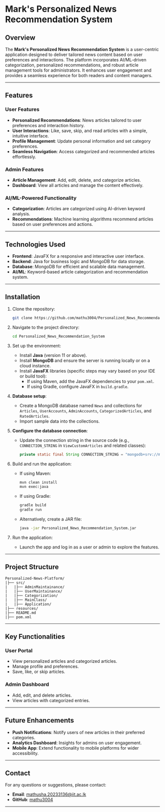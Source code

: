 # Mark's Personalized News Recommendation System

## Overview
The **Mark's Personalized News Recommendation System** is a user-centric application designed to deliver tailored news content based on user preferences and interactions. The platform incorporates AI/ML-driven categorization, personalized recommendations, and robust article management tools for administrators. It enhances user engagement and provides a seamless experience for both readers and content managers.

---

## Features
### **User Features**
- **Personalized Recommendations**: News articles tailored to user preferences and interaction history.
- **User Interactions**: Like, save, skip, and read articles with a simple, intuitive interface.
- **Profile Management**: Update personal information and set category preferences.
- **Seamless Navigation**: Access categorized and recommended articles effortlessly.

### **Admin Features**
- **Article Management**: Add, edit, delete, and categorize articles.
- **Dashboard**: View all articles and manage the content effectively.

### **AI/ML-Powered Functionality**
- **Categorization**: Articles are categorized using AI-driven keyword analysis.
- **Recommendations**: Machine learning algorithms recommend articles based on user preferences and actions.

---

## Technologies Used
- **Frontend**: JavaFX for a responsive and interactive user interface.
- **Backend**: Java for business logic and MongoDB for data storage.
- **Database**: MongoDB for efficient and scalable data management.
- **AI/ML**: Keyword-based article categorization and recommendation system.

---

## Installation
1. Clone the repository:
   ```bash
   git clone https://github.com/mathu3004/Personalized_News_Recommendation_System
   ```
2. Navigate to the project directory:
   ```bash
   cd Personalized_News_Recommendation_System
   ```
3. Set up the environment:
   - Install **Java** (version 11 or above).
   - Install **MongoDB** and ensure the server is running locally or on a cloud instance.
   - Install **JavaFX** libraries (specific steps may vary based on your IDE or build tool):
     - If using Maven, add the JavaFX dependencies to your `pom.xml`.
     - If using Gradle, configure JavaFX in `build.gradle`.

4. **Database setup**:
   - Create a MongoDB database named `News` and collections for `Articles`, `UserAccounts`, `AdminAccounts`, `CategorizedArticles`, and `RatedArticles`.
   - Import sample data into the collections.

5. **Configure the database connection**:
   - Update the connection string in the source code (e.g., `CONNECTION_STRING` in `ViewCustomArticles` and related classes):
     ```java
     private static final String CONNECTION_STRING = "mongodb+srv://mathu0404:Janu3004@cluster3004.bmusn.mongodb.net/?retryWrites=true&w=majority&appName=Cluster3004";
     ```

6. Build and run the application:
   - If using Maven:
     ```bash
     mvn clean install
     mvn exec:java
     ```
   - If using Gradle:
     ```bash
     gradle build
     gradle run
     ```
   - Alternatively, create a JAR file:
     ```bash
     java -jar Personalized_News_Recommendation_System.jar
     ```

7. Run the application:
   - Launch the app and log in as a user or admin to explore the features.

---

## Project Structure
```
Personalized-News-Platform/
|├── src/
|   |├── AdminMaintainance/
|   |├── UserMaintainance/
|   |├── Categorization/
|   |├── MainClass/
|   |├── Application/
|├── resources/
|├── README.md
|├── pom.xml
```

---

## Key Functionalities
### **User Portal**
- View personalized articles and categorized articles.
- Manage profile and preferences.
- Save, like, or skip articles.

### **Admin Dashboard**
- Add, edit, and delete articles.
- View articles with categorized entries.

---

## Future Enhancements
- **Push Notifications**: Notify users of new articles in their preferred categories.
- **Analytics Dashboard**: Insights for admins on user engagement.
- **Mobile App**: Extend functionality to mobile platforms for wider accessibility.

---

## Contact
For any questions or suggestions, please contact:
- **Email**: mathusha.20233136@iit.ac.lk
- **GitHub**: [mathu3004](https://github.com/mathu3004)

---

